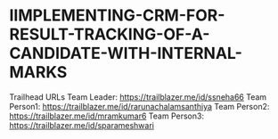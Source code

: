 # IIMPLEMENTING-CRM-FOR-RESULT-TRACKING-OF-A-CANDIDATE-WITH-INTERNAL-MARKS
Trailhead URLs
Team Leader: https://trailblazer.me/id/ssneha66 
Team Person1: https://trailblazer.me/id/rarunachalamsanthiya
Team Person2: https://trailblazer.me/id/mramkumar6 
Team Person3: https://trailblazer.me/id/sparameshwari
